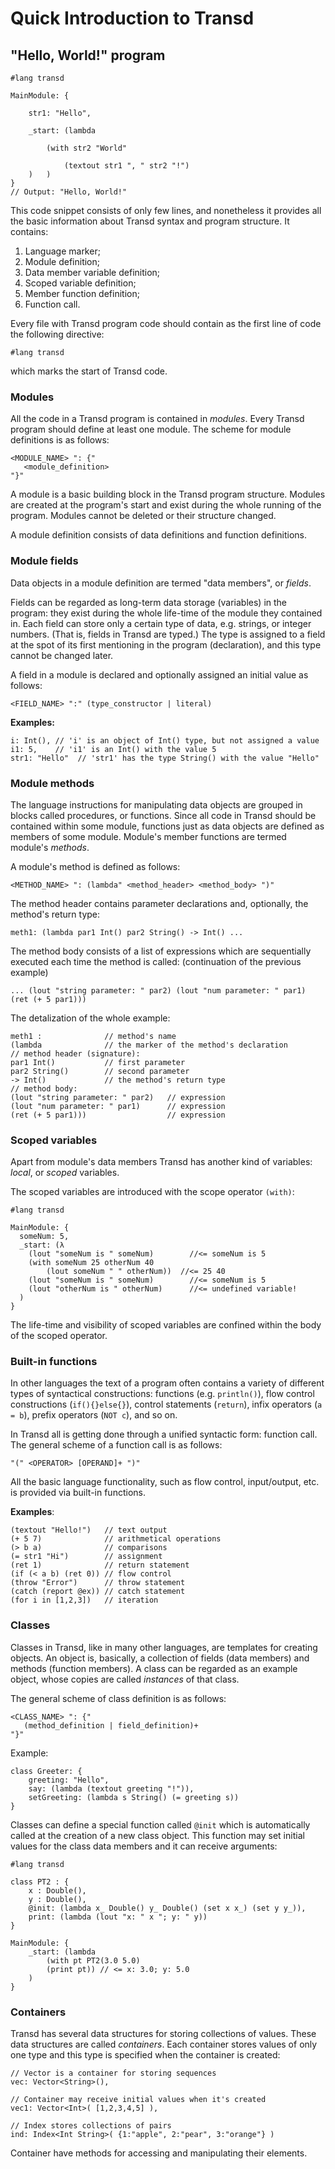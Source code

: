 # Quick Introduction to Transd

## "Hello, World!" program

```
#lang transd

MainModule: {

    str1: "Hello",

    _start: (lambda

        (with str2 "World" 

            (textout str1 ", " str2 "!")
    )   ) 
}
// Output: "Hello, World!"
```

This code snippet consists of only few lines, and nonetheless it provides all the
basic information about Transd syntax and program structure. It contains:

1. Language marker;
2. Module definition;
3. Data member variable definition;
4. Scoped variable definition;
5. Member function definition;
6. Function call.

Every file with Transd program code should contain as the first line of code the following directive:

```
#lang transd
```

which marks the start of Transd code.

### Modules

All the code in a Transd program is contained in _modules_. Every Transd program should
define at least one module. The scheme for module definitions is as follows:

```
<MODULE_NAME> ": {"
   <module_definition>
"}"
```
A module is a basic building block in the Transd program structure. Modules are created at the program's start and exist during the whole running of the program. Modules cannot be deleted or their structure changed.

A module definition consists of data definitions and function definitions.

### Module fields

Data objects in a module definition are termed "data members", or _fields_. 

Fields can be regarded as long-term data storage (variables) in the program: they exist during the whole life-time of the module they contained in. Each field can store only a certain type of data, e.g. strings, or integer numbers. (That is, fields in Transd are typed.) The type is assigned to a field at the spot of its first mentioning in the program (declaration), and this type cannot be changed later. 

A field in a module is declared and optionally assigned an initial value as follows:

```
<FIELD_NAME> ":" (type_constructor | literal)
```

__Examples:__

```
i: Int(), // 'i' is an object of Int() type, but not assigned a value
i1: 5,    // 'i1' is an Int() with the value 5
str1: "Hello"  // 'str1' has the type String() with the value "Hello"
```

### Module methods

The language instructions for manipulating data objects are grouped in blocks called procedures, or functions. Since all code in Transd should be contained within some module, functions just as data objects are defined as members of some module. Module's member functions are termed module's _methods_.

A module's method is defined as follows:

```
<METHOD_NAME> ": (lambda" <method_header> <method_body> ")"
```

The method header contains parameter declarations and, optionally, the method's return 
type:

```
meth1: (lambda par1 Int() par2 String() -> Int() ...
```
The method body consists of a list of expressions which are sequentially executed each
time the method is called: (continuation of the previous example)

```
... (lout "string parameter: " par2) (lout "num parameter: " par1) (ret (+ 5 par1)))
```

The detalization of the whole example:

```
meth1 :              // method's name
(lambda              // the marker of the method's declaration
// method header (signature):
par1 Int()           // first parameter
par2 String()        // second parameter
-> Int()             // the method's return type
// method body:
(lout "string parameter: " par2)   // expression
(lout "num parameter: " par1)      // expression
(ret (+ 5 par1)))                  // expression
```

### Scoped variables

Apart from module's data members Transd has another kind of variables: _local_, or _scoped_ variables.

The scoped variables are introduced with the scope operator `(with)`:

```
#lang transd

MainModule: {
  someNum: 5,
  _start: (λ
    (lout "someNum is " someNum)        //<= someNum is 5
    (with someNum 25 otherNum 40
        (lout someNum " " otherNum))  //<= 25 40
    (lout "someNum is " someNum)        //<= someNum is 5
    (lout "otherNum is " otherNum)      //<= undefined variable!
  )
}
```

The life-time and visibility of scoped variables are confined within the body of the
scoped operator.

### Built-in functions

In other languages the text of a program often contains a variety of different types of
syntactical constructions: functions (e.g. `println()`), flow control constructions (`if(){}else{}`), control statements (`return`), infix operators (`a = b`), prefix operators (`NOT c`), and so on.

In Transd all is getting done through a unified syntactic form: function call. The general scheme of a function call is as follows:

```
"(" <OPERATOR> [OPERAND]+ ")"
```

All the basic language functionality, such as flow control, input/output, etc. is provided via built-in functions.

__Examples__:

```
(textout "Hello!")   // text output
(+ 5 7)              // arithmetical operations
(> b a)              // comparisons
(= str1 "Hi")        // assignment
(ret 1)              // return statement
(if (< a b) (ret 0)) // flow control
(throw "Error")      // throw statement
(catch (report @ex)) // catch statement
(for i in [1,2,3])   // iteration
```

### Classes
Classes in Transd, like in many other languages, are templates for creating objects. An object is, basically, a collection of fields (data members) and methods (function members). A class can be regarded as an example object, whose copies are called _instances_ of that class.

The general scheme of class definition is as follows:

```
<CLASS_NAME> ": {"
   (method_definition | field_definition)+
"}"
```

Example:

```
class Greeter: {
    greeting: "Hello",
    say: (lambda (textout greeting "!")),
    setGreeting: (lambda s String() (= greeting s))
}
```


Classes can define a special function called `@init` which is automatically called at
the creation of a new class object. This function may set initial values for the class
data members and it can receive arguments:

```
#lang transd

class PT2 : {
    x : Double(),
    y : Double(),
    @init: (lambda x_ Double() y_ Double() (set x x_) (set y y_)),
    print: (lambda (lout "x: " x "; y: " y))
}

MainModule: {	
    _start: (lambda 
        (with pt PT2(3.0 5.0)
	    (print pt)) // <= x: 3.0; y: 5.0
    )
}
```

### Containers

Transd has several data structures for storing collections of values. These data
structures are called _containers_. Each container stores values of only one type and
this type is specified when the container is created:

```
// Vector is a container for storing sequences
vec: Vector<String>(),

// Container may receive initial values when it's created
vec1: Vector<Int>( [1,2,3,4,5] ),

// Index stores collections of pairs
ind: Index<Int String>( {1:"apple", 2:"pear", 3:"orange"} )
```

Container have methods for accessing and manipulating their elements.
